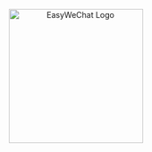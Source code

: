 <p align="center">
<a href="https://nai8.me/yii2wx">
    <img src="https://nai8.me/images/yii2-wx-logo.png" height="240" alt="EasyWeChat Logo"/>
</a>
</p>